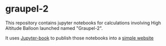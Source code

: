 # graupel-2
This repository contains jupyter notebooks for calculations involving High Altitude Balloon launched named "Graupel-2".

It uses [Jupyter-book](https://jupyterbook.org/intro.html) to publish those notebooks into a 
[simple website](https://sea7aero.space/graupel-2)
